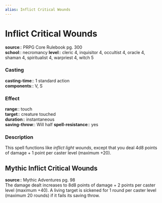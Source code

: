 ```yaml
---
alias: Inflict Critical Wounds
---
```


# Inflict Critical Wounds 

**source**:: PRPG Core Rulebook pg. 300  
**school**:: necromancy
**level**:: cleric 4, inquisitor 4, occultist 4, oracle 4, shaman 4, spiritualist 4, warpriest 4, witch 5

### Casting 

**casting-time**:: 1 standard action  
**components**:: V, S

### Effect 

**range**:: touch  
**target**:: creature touched  
**duration**:: instantaneous  
**saving-throw**:: Will half
**spell-resistance**:: yes

### Description 

This spell functions like *inflict light wounds*, except that you deal 4d8 points of damage + 1 point per caster level (maximum +20).

## Mythic Inflict Critical Wounds 

**source**:: Mythic Adventures pg. 98  
The damage dealt increases to 8d8 points of damage + 2 points per caster level (maximum +40). A living target is sickened for 1 round per caster level (maximum 20 rounds) if it fails its saving throw.

